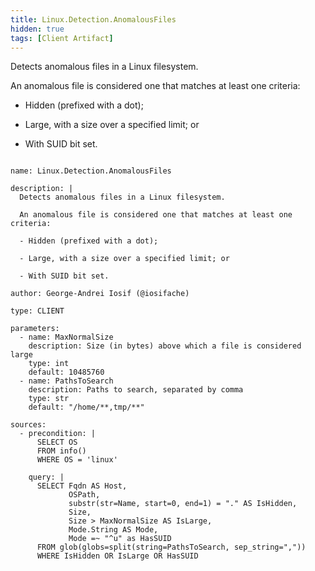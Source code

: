 ```yaml
---
title: Linux.Detection.AnomalousFiles
hidden: true
tags: [Client Artifact]
---
```


Detects anomalous files in a Linux filesystem.

An anomalous file is considered one that matches at least one criteria:

- Hidden (prefixed with a dot);

- Large, with a size over a specified limit; or

- With SUID bit set.


<pre><code class="language-yaml">
name: Linux.Detection.AnomalousFiles

description: |
  Detects anomalous files in a Linux filesystem.

  An anomalous file is considered one that matches at least one criteria:

  - Hidden (prefixed with a dot);

  - Large, with a size over a specified limit; or

  - With SUID bit set.

author: George-Andrei Iosif (@iosifache)

type: CLIENT

parameters:
  - name: MaxNormalSize
    description: Size (in bytes) above which a file is considered large
    type: int
    default: 10485760
  - name: PathsToSearch
    description: Paths to search, separated by comma
    type: str
    default: "/home/**,tmp/**"

sources:
  - precondition: |
      SELECT OS
      FROM info()
      WHERE OS = 'linux'

    query: |
      SELECT Fqdn AS Host,
             OSPath,
             substr(str=Name, start=0, end=1) = "." AS IsHidden,
             Size,
             Size &gt; MaxNormalSize AS IsLarge,
             Mode.String AS Mode,
             Mode =~ "^u" as HasSUID
      FROM glob(globs=split(string=PathsToSearch, sep_string=","))
      WHERE IsHidden OR IsLarge OR HasSUID

</code></pre>

